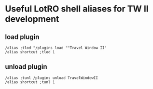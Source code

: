 # Useful LotRO shell aliases for TW II development

## load plugin

```shell
/alias ;tlod "/plugins load ""Travel Window II"
/alias shortcut ;tlod 1
```

## unload plugin

```shell
/alias ;tunl /plugins unload TravelWindowII
/alias shortcut ;tunl 1
```

